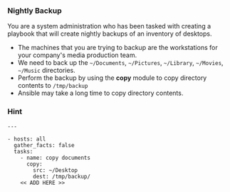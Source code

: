 ### Nightly Backup
You are a system administration who has been tasked with creating a playbook that will create nightly backups of an inventory of desktops.
* The machines that you are trying to backup are the workstations for your company's media production team.
* We need to back up the `~/Documents`, `~/Pictures`, `~/Library`, `~/Movies`, `~/Music` directories.
* Perform the backup by using the **copy** module to copy directory contents to `/tmp/backup`
* Ansible may take a long time to copy directory contents.

### Hint
```
---

- hosts: all
  gather_facts: false
  tasks:
    - name: copy documents
      copy:
        src: ~/Desktop
        dest: /tmp/backup/ 
    << ADD HERE >>
```
